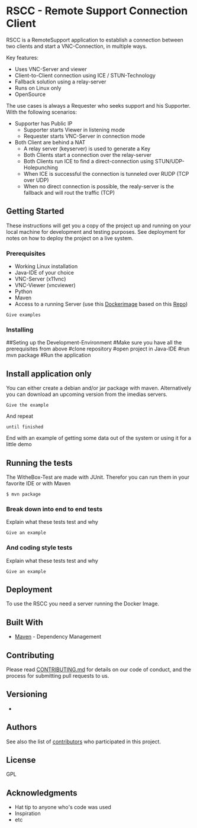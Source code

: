 # RSCC - Remote Support Connection Client

RSCC is a RemoteSupport application to establish a connection between two clients and start a VNC-Connection, in multiple ways.

Key features:
 - Uses VNC-Server and viewer
 - Client-to-Client connection using ICE / STUN-Technology
 - Fallback solution using a relay-server
 - Runs on Linux only
 - OpenSource

The use cases is always a Requester who seeks support and his Supporter. With the following scenarios:
 - Supporter has Public IP
    - Supporter starts Viewer in listening mode
    - Requester starts VNC-Server in connection mode 
 - Both Client are behind a NAT
    - A relay server (keyserver) is used to generate a Key
    - Both Clients start a connection over the relay-server
    - Both Clients run ICE to find a direct-connection using STUN/UDP-Holepunching
    - When ICE is successful the connection is tunneled over RUDP (TCP over UDP)
    - When no direct connection is possible, the realy-server is the fallback and will rout the traffic (TCP)
 
## Getting Started

These instructions will get you a copy of the project up and running on your local machine for development and testing purposes. See deployment for notes on how to deploy the project on a live system.

### Prerequisites

- Working Linux installation
- Java-IDE of your choice
- VNC-Server (x11vnc)
- VNC-Viewer (vncviewer)
- Python
- Maven
- Access to a running Server (use this [Dockerimage](https://hub.docker.com/r/jpduloch/p2p/) based on this [Repo](https://github.com/jpduloch/p2p))
```
Give examples
```

### Installing

##Seting up the Development-Environment
#Make sure you have all the prerequisites from above
#clone repository
#open project in Java-IDE
#run mvn package
#Run the application

## Install application only
You can either create a debian and/or jar package with maven. Alternatively you can download an upcoming version from the imedias servers.

```
Give the example
```

And repeat

```
until finished
```

End with an example of getting some data out of the system or using it for a little demo

## Running the tests

The WitheBox-Test are made with JUnit. Therefor you can run them in your favorite IDE or with Maven
````
$ mvn package
````


### Break down into end to end tests

Explain what these tests test and why

```
Give an example
```

### And coding style tests

Explain what these tests test and why

```
Give an example
```

## Deployment

To use the RSCC you need a server running the Docker Image.

## Built With

* [Maven](https://maven.apache.org/) - Dependency Management

## Contributing

Please read [CONTRIBUTING.md](https://gist.github.com/PurpleBooth/b24679402957c63ec426) for details on our code of conduct, and the process for submitting pull requests to us.

## Versioning

 - 

## Authors

See also the list of [contributors](https://github.com/Kennox/rscc/contributors) who participated in this project.

## License

GPL

## Acknowledgments

* Hat tip to anyone who's code was used
* Inspiration
* etc

